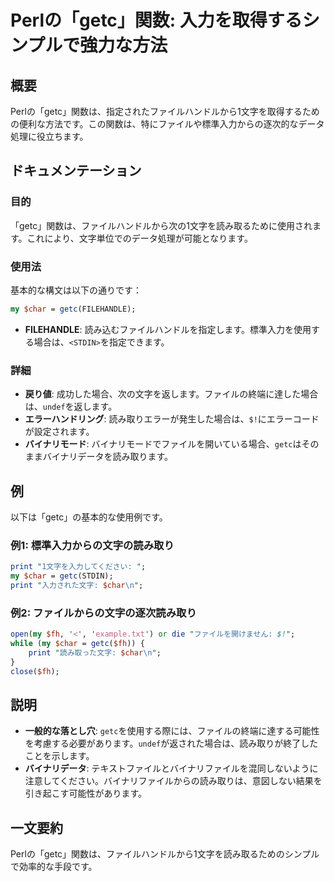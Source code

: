 <!--
Meta Description: # Perlの「getc」関数: 入力を取得するシンプルで強力な方法 ## 概要 Perlの「getc」関数は、指定されたファイルハンドルから1文字を取得するための便利な方法です。この関数は、特にファイルや標準入力からの逐次的なデータ処理に役立ちます。 ## ドキュメンテーション ### 目的 「g...
Meta Keywords: getc, char, perlの, 関数は, perl
-->

# Perlの「getc」関数: 入力を取得するシンプルで強力な方法

## 概要
Perlの「getc」関数は、指定されたファイルハンドルから1文字を取得するための便利な方法です。この関数は、特にファイルや標準入力からの逐次的なデータ処理に役立ちます。

## ドキュメンテーション
### 目的
「getc」関数は、ファイルハンドルから次の1文字を読み取るために使用されます。これにより、文字単位でのデータ処理が可能となります。

### 使用法
基本的な構文は以下の通りです：

```perl
my $char = getc(FILEHANDLE);
```

- **FILEHANDLE**: 読み込むファイルハンドルを指定します。標準入力を使用する場合は、`<STDIN>`を指定できます。

### 詳細
- **戻り値**: 成功した場合、次の文字を返します。ファイルの終端に達した場合は、`undef`を返します。
- **エラーハンドリング**: 読み取りエラーが発生した場合は、`$!`にエラーコードが設定されます。
- **バイナリモード**: バイナリモードでファイルを開いている場合、`getc`はそのままバイナリデータを読み取ります。

## 例
以下は「getc」の基本的な使用例です。

### 例1: 標準入力からの文字の読み取り
```perl
print "1文字を入力してください: ";
my $char = getc(STDIN);
print "入力された文字: $char\n";
```

### 例2: ファイルからの文字の逐次読み取り
```perl
open(my $fh, '<', 'example.txt') or die "ファイルを開けません: $!";
while (my $char = getc($fh)) {
    print "読み取った文字: $char\n";
}
close($fh);
```

## 説明
- **一般的な落とし穴**: `getc`を使用する際には、ファイルの終端に達する可能性を考慮する必要があります。`undef`が返された場合は、読み取りが終了したことを示します。
- **バイナリデータ**: テキストファイルとバイナリファイルを混同しないように注意してください。バイナリファイルからの読み取りは、意図しない結果を引き起こす可能性があります。

## 一文要約
Perlの「getc」関数は、ファイルハンドルから1文字を読み取るためのシンプルで効率的な手段です。